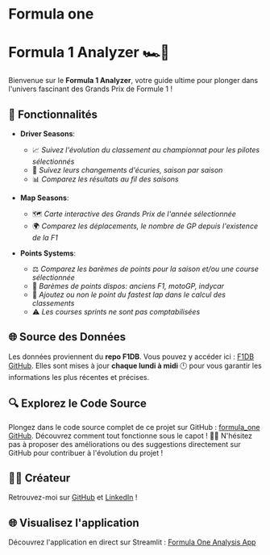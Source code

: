 # Formula one
# Formula 1 Analyzer 🏎️💨

Bienvenue sur le **Formula 1 Analyzer**, votre guide ultime pour plonger dans l'univers fascinant des Grands Prix de Formule 1 !

## 🚀 Fonctionnalités

- **Driver Seasons**:
  - 📈 *Suivez l'évolution du classement au championnat pour les pilotes sélectionnés*
  - 🔄 *Suivez leurs changements d'écuries, saison par saison*
  - 📊 *Comparez les résultats au fil des saisons*

- **Map Seasons**: 
  - 🗺️ *Carte interactive des Grands Prix de l'année sélectionnée*
  - 🌍 *Comparez les déplacements, le nombre de GP depuis l'existence de la F1*

- **Points Systems**: 
  - ⚖️ *Comparez les barèmes de points pour la saison et/ou une course sélectionnée*
  - 📜 *Barèmes de points dispos: anciens F1, motoGP, indycar*
  - 🏁 *Ajoutez ou non le point du fastest lap dans le calcul des classements*
  - ⚠️ *Les courses sprints ne sont pas comptabilisées*

## 🌐 Source des Données

Les données proviennent du **repo F1DB**. Vous pouvez y accéder ici : [F1DB GitHub](https://github.com/f1db/f1db). Elles sont mises à jour **chaque lundi à midi** 🕛 pour vous garantir les informations les plus récentes et précises.

## 🔍 Explorez le Code Source

Plongez dans le code source complet de ce projet sur GitHub : [formula_one GitHub](https://github.com/BoBeauf/formula_one). Découvrez comment tout fonctionne sous le capot ! 🚗💨 N'hésitez pas à proposer des améliorations ou des suggestions directement sur GitHub pour contribuer à l'évolution du projet !

## 👨‍💻 Créateur

Retrouvez-moi sur [GitHub](https://github.com/BoBeauf) et [LinkedIn](https://www.linkedin.com/in/louis-ledoux-data-analyst/) !

## 🌐 Visualisez l'application

Découvrez l'application en direct sur Streamlit : [Formula One Analysis App](https://formula-one-analysis.streamlit.app/)
